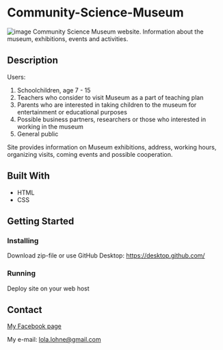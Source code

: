 # Community-Science-Museum
![image](https://user-images.githubusercontent.com/6870389/194718572-f2d8d998-a938-4965-aabe-0074566e113f.png)
Community Science Museum website. Information about the museum, exhibitions, events and activities.  

## Description

Users:
1. Schoolchildren, age 7 - 15
2. Teachers who consider to visit Museum as a part of teaching plan
3. Parents who are interested in taking children to the museum for entertainment or educational purposes
4. Possible business partners, researchers or those who interested in working in the museum
5. General public

Site provides information on Museum exhibitions, address, working hours, organizing visits, coming events and possible cooperation. 

## Built With

- HTML
- CSS

## Getting Started

### Installing

Download zip-file or use GitHub Desktop: https://desktop.github.com/

### Running

Deploy site on your web host

## Contact

[My Facebook page](https://www.facebook.com/lola.lohne)

My e-mail: lola.lohne@gmail.com

